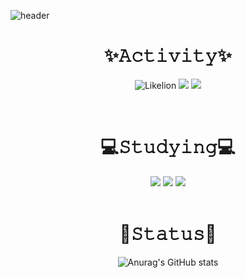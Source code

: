 ![header](https://capsule-render.vercel.app/api?type=wave&color=auto&height=300&section=header&text=capsule%20render&fontSize=90)

<div align="center">

<h1>✨𝙰𝚌𝚝𝚒𝚟𝚒𝚝𝚢✨</h1> 
  
![Likelion](http://is.am/5yga) <img src="https://img.shields.io/badge/-K--Shield.Jr-blue"> <img src="https://img.shields.io/badge/-AISEC-lightgrey">


<br>
<h1>💻𝚂𝚝𝚞𝚍𝚢𝚒𝚗𝚐💻</h1>
<img src="https://img.shields.io/badge/HTML5-E34F26?style=flat-square&logo=html5&logoColor=white"/>
<img src="https://img.shields.io/badge/CSS3-1572B6?style=flat-square&logo=css3&logoColor=white"/>
<img src="https://img.shields.io/badge/JavaScript-F7DF1E?style=flat-square&logo=JavaScript&logoColor=white"/>

<br>

<br>
<h1>📌𝚂𝚝𝚊𝚝𝚞𝚜📌</h1>

![Anurag's GitHub stats](https://github-readme-stats.vercel.app/api?username=biyamn&show_icons=true&theme=buefy)
